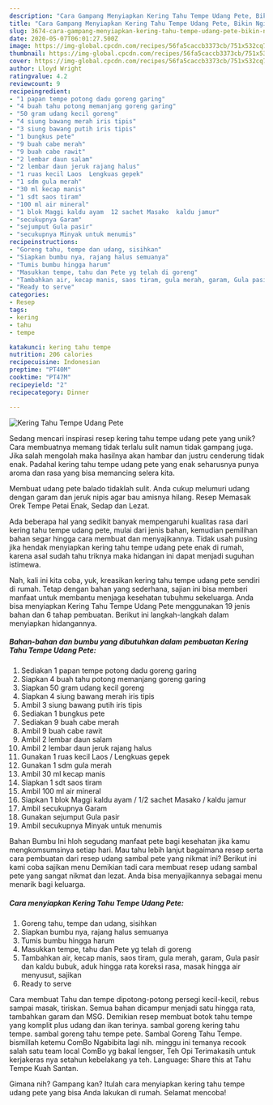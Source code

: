 ```yaml
---
description: "Cara Gampang Menyiapkan Kering Tahu Tempe Udang Pete, Bikin Ngiler"
title: "Cara Gampang Menyiapkan Kering Tahu Tempe Udang Pete, Bikin Ngiler"
slug: 3674-cara-gampang-menyiapkan-kering-tahu-tempe-udang-pete-bikin-ngiler
date: 2020-05-07T06:01:27.500Z
image: https://img-global.cpcdn.com/recipes/56fa5caccb3373cb/751x532cq70/kering-tahu-tempe-udang-pete-foto-resep-utama.jpg
thumbnail: https://img-global.cpcdn.com/recipes/56fa5caccb3373cb/751x532cq70/kering-tahu-tempe-udang-pete-foto-resep-utama.jpg
cover: https://img-global.cpcdn.com/recipes/56fa5caccb3373cb/751x532cq70/kering-tahu-tempe-udang-pete-foto-resep-utama.jpg
author: Lloyd Wright
ratingvalue: 4.2
reviewcount: 9
recipeingredient:
- "1 papan tempe potong dadu goreng garing"
- "4 buah tahu potong memanjang goreng garing"
- "50 gram udang kecil goreng"
- "4 siung bawang merah iris tipis"
- "3 siung bawang putih iris tipis"
- "1 bungkus pete"
- "9 buah cabe merah"
- "9 buah cabe rawit"
- "2 lembar daun salam"
- "2 lembar daun jeruk rajang halus"
- "1 ruas kecil Laos  Lengkuas gepek"
- "1 sdm gula merah"
- "30 ml kecap manis"
- "1 sdt saos tiram"
- "100 ml air mineral"
- "1 blok Maggi kaldu ayam  12 sachet Masako  kaldu jamur"
- "secukupnya Garam"
- "sejumput Gula pasir"
- "secukupnya Minyak untuk menumis"
recipeinstructions:
- "Goreng tahu, tempe dan udang, sisihkan"
- "Siapkan bumbu nya, rajang halus semuanya"
- "Tumis bumbu hingga harum"
- "Masukkan tempe, tahu dan Pete yg telah di goreng"
- "Tambahkan air, kecap manis, saos tiram, gula merah, garam, Gula pasir dan kaldu bubuk, aduk hingga rata koreksi rasa, masak hingga air menyusut, sajikan"
- "Ready to serve"
categories:
- Resep
tags:
- kering
- tahu
- tempe

katakunci: kering tahu tempe 
nutrition: 206 calories
recipecuisine: Indonesian
preptime: "PT40M"
cooktime: "PT47M"
recipeyield: "2"
recipecategory: Dinner

---
```



![Kering Tahu Tempe Udang Pete](https://img-global.cpcdn.com/recipes/56fa5caccb3373cb/751x532cq70/kering-tahu-tempe-udang-pete-foto-resep-utama.jpg)

Sedang mencari inspirasi resep kering tahu tempe udang pete yang unik? Cara membuatnya memang tidak terlalu sulit namun tidak gampang juga. Jika salah mengolah maka hasilnya akan hambar dan justru cenderung tidak enak. Padahal kering tahu tempe udang pete yang enak seharusnya punya aroma dan rasa yang bisa memancing selera kita.

Membuat udang pete balado tidaklah sulit. Anda cukup melumuri udang dengan garam dan jeruk nipis agar bau amisnya hilang. Resep Memasak Orek Tempe Petai Enak, Sedap dan Lezat.

Ada beberapa hal yang sedikit banyak mempengaruhi kualitas rasa dari kering tahu tempe udang pete, mulai dari jenis bahan, kemudian pemilihan bahan segar hingga cara membuat dan menyajikannya. Tidak usah pusing jika hendak menyiapkan kering tahu tempe udang pete enak di rumah, karena asal sudah tahu triknya maka hidangan ini dapat menjadi suguhan istimewa.


Nah, kali ini kita coba, yuk, kreasikan kering tahu tempe udang pete sendiri di rumah. Tetap dengan bahan yang sederhana, sajian ini bisa memberi manfaat untuk membantu menjaga kesehatan tubuhmu sekeluarga. Anda bisa menyiapkan Kering Tahu Tempe Udang Pete menggunakan 19 jenis bahan dan 6 tahap pembuatan. Berikut ini langkah-langkah dalam menyiapkan hidangannya.

<!--inarticleads1-->

##### Bahan-bahan dan bumbu yang dibutuhkan dalam pembuatan Kering Tahu Tempe Udang Pete:

1. Sediakan 1 papan tempe potong dadu goreng garing
1. Siapkan 4 buah tahu potong memanjang goreng garing
1. Siapkan 50 gram udang kecil goreng
1. Siapkan 4 siung bawang merah iris tipis
1. Ambil 3 siung bawang putih iris tipis
1. Sediakan 1 bungkus pete
1. Sediakan 9 buah cabe merah
1. Ambil 9 buah cabe rawit
1. Ambil 2 lembar daun salam
1. Ambil 2 lembar daun jeruk rajang halus
1. Gunakan 1 ruas kecil Laos / Lengkuas gepek
1. Gunakan 1 sdm gula merah
1. Ambil 30 ml kecap manis
1. Siapkan 1 sdt saos tiram
1. Ambil 100 ml air mineral
1. Siapkan 1 blok Maggi kaldu ayam / 1/2 sachet Masako / kaldu jamur
1. Ambil secukupnya Garam
1. Gunakan sejumput Gula pasir
1. Ambil secukupnya Minyak untuk menumis


Bahan Bumbu Ini hloh segudang manfaat pete bagi kesehatan jika kamu mengkomsumsinya setiap hari. Mau tahu lebih lanjut bagaimana resep serta cara pembuatan dari resep udang sambal pete yang nikmat ini? Berikut ini kami coba sajikan menu Demikian tadi cara membuat resep udang sambal pete yang sangat nikmat dan lezat. Anda bisa menyajikannya sebagai menu menarik bagi keluarga. 

<!--inarticleads2-->

##### Cara menyiapkan Kering Tahu Tempe Udang Pete:

1. Goreng tahu, tempe dan udang, sisihkan
1. Siapkan bumbu nya, rajang halus semuanya
1. Tumis bumbu hingga harum
1. Masukkan tempe, tahu dan Pete yg telah di goreng
1. Tambahkan air, kecap manis, saos tiram, gula merah, garam, Gula pasir dan kaldu bubuk, aduk hingga rata koreksi rasa, masak hingga air menyusut, sajikan
1. Ready to serve


Cara membuat Tahu dan tempe dipotong-potong persegi kecil-kecil, rebus sampai masak, tiriskan. Semua bahan dicampur menjadi satu hingga rata, tambahkan garam dan MSG. Demikian resep membuat botok tahu tempe yang komplit plus udang dan ikan terinya. sambal goreng kering tahu tempe. sambal goreng tahu tempe pete. Sambal Goreng Tahu Tempe. bismillah ketemu ComBo Ngabibita lagi nih. minggu ini temanya recook salah satu team local ComBo yg bakal lengser, Teh Opi Terimakasih untuk kerjakeras nya setahun kebelakang ya teh. Language: Share this at Tahu Tempe Kuah Santan. 

Gimana nih? Gampang kan? Itulah cara menyiapkan kering tahu tempe udang pete yang bisa Anda lakukan di rumah. Selamat mencoba!
